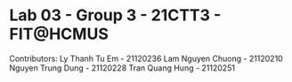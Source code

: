 # Lab 03 - Group 3 - 21CTT3 - FIT@HCMUS

Contributors: 
  Ly Thanh Tu Em - 21120236
  Lam Nguyen Chuong - 21120210
  Nguyen Trung Dung - 21120228
  Tran Quang Hung - 21120251
